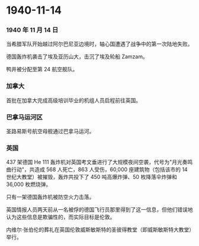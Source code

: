 # 1940-11-14

### 1940 年 11 月 14 日

当希腊军队开始越过阿尔巴尼亚边境时，轴心国遭遇了战争中的第一次陆地失败。

德国轰炸机袭击了埃及亚历山大，击沉了埃及轮船 Zamzam。

鸭井被分配至第 24 航空舰队。

### 加拿大

首批在加拿大完成高级培训毕业的机组人员启程前往英国。

### 巴拿马运河区

圣路易斯号航空母舰通过巴拿马运河。

### 英国

437 架德国 He 111
轰炸机对英国考文垂进行了大规模夜间空袭，代号为"月光奏鸣曲行动"，共造成
568 人死亡，863 人受伤，60,000 座建筑物（包括该市的 14
世纪大教堂）被摧毁，轰炸共投下了 450 吨高爆炸弹、50 枚降落伞炸弹和
36,000 枚燃烧弹。

只有一架德国轰炸机被防空火力击落。

英国情报人员两天前从一名被俘的德国飞行员那里得到了这一信息，但他们错误地认为这些信息是欺骗性的，而实际目标是伦敦。

内维尔·张伯伦的葬礼在英国伦敦威斯敏斯特的圣彼得教堂（即威斯敏斯特大教堂）举行。